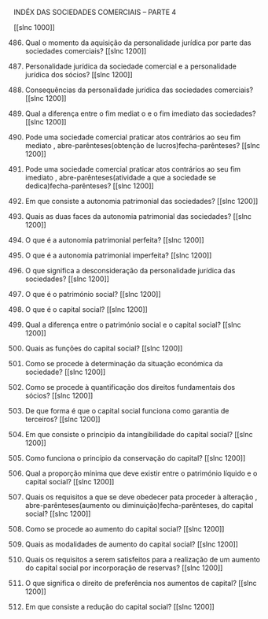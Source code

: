 INDÉX DAS SOCIEDADES COMERCIAIS – PARTE 4

[[slnc 1000]]


486. Qual  o momento  da aquisição  da personalidade  jurídica  por parte das sociedades comerciais?
[[slnc 1200]]


487.  Personalidade  jurídica  da  sociedade  comercial  e a personalidade jurídica dos sócios?
[[slnc 1200]]


488. Consequências  da personalidade  jurídica  das sociedades comerciais?
[[slnc 1200]]


489. Qual  a diferença entre o fim  mediat o  e o fim  imediato  das sociedades?
[[slnc 1200]]


490.  Pode  uma  sociedade  comercial  praticar  atos  contrários  ao  seu  fim  mediato , abre-parênteses(obtenção de lucros)fecha-parênteses?
[[slnc 1200]]


491.  Pode  uma  sociedade  comercial  praticar  atos  contrários  ao  seu  fim  imediato , abre-parênteses(atividade  a que a sociedade se dedica)fecha-parênteses?
[[slnc 1200]]


492. Em  que  consiste a autonomia  patrimonial  das sociedades?
[[slnc 1200]]


493. Quais  as duas faces da autonomia  patrimonial  das sociedades?
[[slnc 1200]]


494. O que  é a autonomia  patrimonial  perfeita?
[[slnc 1200]]


495.  O que é a autonomia  patrimonial  imperfeita?
[[slnc 1200]]


496.  O que significa  a desconsideração da personalidade  jurídica  das sociedades?
[[slnc 1200]]


497.  O que é o património  social?
[[slnc 1200]]


498.  O que é o capital social?
[[slnc 1200]]


499.  Qual  a diferença entre o património  social e o capital social?
[[slnc 1200]]


500.  Quais  as funções do capital social?
[[slnc 1200]]


501.  Como  se procede à determinação  da situação económica  da sociedade?
[[slnc 1200]]


502.  Como  se procede à quantificação dos direitos  fundamentais  dos sócios?
[[slnc 1200]]


503.  De que  forma  é que o capital social funciona  como  garantia  de terceiros?
[[slnc 1200]]


504.  Em  que consiste o princípio  da intangibilidade  do capital social?
[[slnc 1200]]


505.  Como  funciona o princípio  da conservação do capital?
[[slnc 1200]]


506.  Qual  a proporção mínima  que deve existir  entre o património  líquido  e o capital social?
[[slnc 1200]]


507. Quais  os requisitos  a que se deve obedecer pata proceder à alteração , abre-parênteses(aumento ou diminuição)fecha-parênteses, do capital social?
[[slnc 1200]]


508.  Como  se procede ao aumento  do capital social?
[[slnc 1200]]


509.  Quais  as modalidades  de aumento  do capital social?
[[slnc 1200]]


510.  Quais  os  requisitos  a  serem  satisfeitos  para  a  realização  de  um  aumento  do capital social por incorporação  de reservas?
[[slnc 1200]]


511.  O que significa  o direito  de preferência  nos aumentos  de capital?
[[slnc 1200]]


512.  Em  que consiste a redução do capital social?
[[slnc 1200]]




























